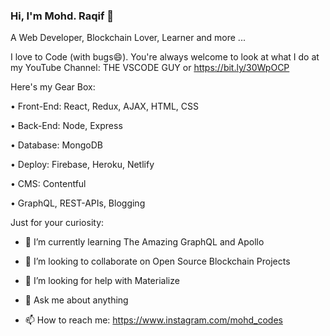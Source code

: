 ### Hi, I'm Mohd. Raqif 👋

A Web Developer, Blockchain Lover, Learner and more ...

I love to Code (with bugs😄). You're always welcome to look at what I do at my YouTube Channel: THE VSCODE GUY or https://bit.ly/30WpOCP

Here's my Gear Box:

• Front-End: React, Redux, AJAX, HTML, CSS

• Back-End: Node, Express

• Database: MongoDB

• Deploy: Firebase, Heroku, Netlify

• CMS: Contentful 

• GraphQL, REST-APIs, Blogging


Just for your curiosity:

- 🌱 I’m currently learning The Amazing GraphQL and Apollo

- 👯 I’m looking to collaborate on Open Source Blockchain Projects

- 🤔 I’m looking for help with Materialize

- 💬 Ask me about anything

- 📫 How to reach me: https://www.instagram.com/mohd_codes

